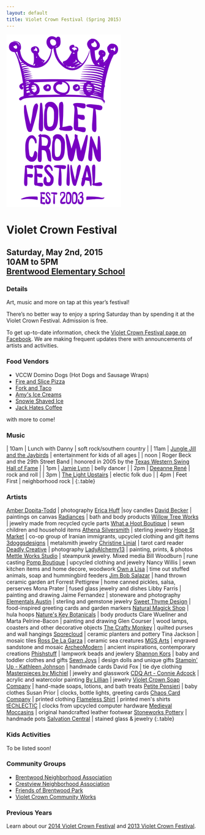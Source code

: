 ```yaml
---
layout: default
title: Violet Crown Festival (Spring 2015)
---
```

<div class="container">
	<div class="row">
		<div class="col-md-2"><img src="img/VCF_Logo_2014_sm.png" class="img-responsive"></div>
		<div class="col-md-6">
			<h1>Violet Crown Festival</h1>
			<h2>
				Saturday, May 2nd, 2015 <br>
				10AM to 5PM <br>
				<a href="https://goo.gl/maps/xov1S">Brentwood Elementary School</a>
			</h2>
		</div>
	</div>
</div>

### Details

Art, music and more on tap at this year’s festival!

There’s no better way to enjoy a spring Saturday than by spending it at the
Violet Crown Festival. Admission is free.

To get up-to-date information, check the [Violet Crown Festival page on Facebook](https://www.facebook.com/VioletCrownFestival).
We are making frequent updates there with announcements of artists and activities.

### Food Vendors

* VCCW Domino Dogs (Hot Dogs and Sausage Wraps)
* [Fire and Slice Pizza](http://www.fireandsliceaustin.com/)
* [Fork and Taco](http://forkandtaco.com/)
* [Amy's Ice Creams](http://www.amysicecreams.com)
* [Snowie Shaved Ice](http://austinshavediceco.com)
* [Jack Hates Coffee](http://www.jackhatescoffee.com)

with more to come!

### Music

| 10am | Lunch with Danny | soft rock/southern country |
| 11am | [Jungle Jill and the Jaybirds](http://www.myspace.com/junglejilljaybirds) | entertainment for kids of all ages |
| noon | Roger Beck and the 29th Street Band | honored in 2005 by the [Texas Western Swing Hall of Fame](http://thewesternartists.com/twshof.htm) |
|  1pm | [Jamie Lynn](http://www.jamielynnbellydance.com/) | belly dancer |
|  2pm | [Deeanne René](http://www.deannrene.com/) | rock and roll |
|  3pm | [The Light Upstairs](http://thelightupstairsband.com) | electic folk duo |
|  4pm | Feet First | neighborhood rock |
{:.table}

### Artists

[Amber Dopita-Todd](http://amberdopita.com) | photography
[Erica Huff](http://etsy.com/shop/wickhabit/) |soy candles
[David Becker](https://www.facebook.com/DavidBeckerArtist) | paintings on canvas
[Radiances](http://radiances.vpweb.com/) | bath and body products
[Willow Tree Works](https://willowtreeworks.wordpress.com/) | jewelry made from recycled cycle parts
[What a Hoot Boutique](https://www.facebook.com/WhatAHootBoutique) | sewn children and household items
[Athena Silversmith](http://www.athenasilversmith.com/) | sterling jewelry
[Hope St Market](https://www.etsy.com/shop/HopeStreetMarket) | co-op group of Iranian immigrants, upcycled clothing and gift items
[3doggsdesigns](https://www.etsy.com/shop/3doggsdesigns) | metalsmith jewelry
[Christine Linial](http://christinethepsychic.com/) | tarot card reader
[Deadly Creative](http://www.deadlycreative.com/) | photography
[LadyAlchemy13](https://www.etsy.com/shop/ladyalchemy13) | painting, prints, & photos
[Mettle Works Studio](https://www.etsy.com/shop/MettleWorksStudio) | steampunk jewelry. Mixed media
Bill Woodburn | rune casting
[Pomp Boutique](http://keatleydesigns.com/) | upcycled clothing and jewelry
Nancy Willis | sewn kitchen items and home decore, woodwork
[Own a Lisa](http://ownalisa.com/) | time out stuffed animals, soap and hummingbird feeders
[Jim Bob Salazar](http://jimbobsalazar.blogspot.com/) | hand thrown ceramic garden art
Forrest Pettigrew | home canned pickles, salsa, perserves
Mona Prater | fused glass jewelry and dishes
Libby Farris | painting and drawing
Jaime Fernandez | stoneware and photography
[Elementals Austin](https://www.facebook.com/elementals.austin) | sterling and gemstone jewelry
[Sweet Thyme Design](https://www.etsy.com/shop/sweetthymedesign) | food-inspired greeting cards and garden markers
[Natural Magick Shop](https://www.facebook.com/pages/Natural-Magick-Shop/228780966758) | hula hoops
[Nature's Key Botanicals](https://www.etsy.com/shop/NaturesKeyBotanicals/) | body products
Clare Wuellner and Marta Pelrine-Bacon | painting and drawing
Glen Courser | wood lamps, coasters and other decorative objects
[The Crafty Monkey](https://www.etsy.com/shop/craftymonkey/) | quilted purses and wall hangings
[Sporecloud](https://www.etsy.com/shop/sporecloud/) | ceramic planters and pottery
Tina Jackson | mosaic tiles
[Ross De La Garza](http://www.phishross.com) | ceramic sea creatures
[MGS Arts](http://www.mgsarts.com/) | engraved sandstone and mosaic
[ArcheoModern](http://Archeomoderndesigns.com) | ancient inspirations, contemporary creations
[Phishstuff](http://phishstuff.etsy.com) | lampwork beads and jewlery
[Shannon Kors](http://sksurfgirl.etsy.com) | baby and toddler clothes and gifts
[Sewn Joys](http://sewnjoys.etsy.com) | design dolls and unique gifts
[Stampin' Up - Kathleen Johnson](http://Kathleenstamps.stampinup.net) | handmade cards
David Fox | tie dye clothing
[Masterpieces by Michiel](http://masterpiecesbymichiel.com) | jewelry and glasswork
[CDQ Art - Connie Adcock](http://cdqart.com) | acrylic and watercolor painting
[By Lillian](http://bylillian.com) | jewelry
[Violet Crown Soap Company](http://Violetcrownsoap.com) | hand-made soaps, lotions, and bath treats
[Petite Pensieri](http://petitepensieri.etsy.com) | baby clothes
Susan Prior | clocks, bottle lights, greeting cards
[Chaos Card Company](http://www.chaoscardcompany.com/) | printed clothing
[Flameless Shirt](http://flamelessshirt.com) | printed men's shirts
[tEChLECTIC](http://techlectic.com) | clocks from upcycled computer hardware
[Medieval Moccasins](http://medievalmoccasins.com) | original handcrafted leather footwear
[Stoneworks Pottery](http://etsy.com/shop/stoneworkspottery) | handmade pots
[Salvation Central](http://www.salvationcentral.com/) | stained glass & jewelry
{:.table}

### Kids Activities

To be listed soon!

### Community Groups

* [Brentwood Neighborhood Association](brentwoodaustin.blogspot.com)
* [Crestview Neighborhood Association](http://www.crestviewna.org/)
* [Friends of Brentwood Park](http://friendsofbrentwoodpark.org/)
* [Violet Crown Community Works](http://violetcrowncommunity.com/about/)

### Previous Years

Learn about our [2014 Violet Crown Festival](vcf_2014.html) and [2013 Violet Crown Festival](vcf_2013.html).
